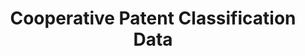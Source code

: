 ---
bigquery: https://console.cloud.google.com/bigquery?p=patents-public-data&d=cpc&page=dataset
citation: '“Cooperative Patent Classification” by the EPO and USPTO, for public use. '
contributors: EPO, USPTO
cost: None
description: Cooperative Patent Classification Data contains the scheme and definitions
  of the Cooperative Patent Classification system for classifying patent documents.
  The CPC is the result of a partnership between the EPO and the USPTO in their joint
  effort to develop a common, internationally compatible classification system for
  technical documents, in particular patent publications, which will be used by both
  offices in the patent granting process
documentation: https://www.cooperativepatentclassification.org/cpcSchemeAndDefinitions
last_edit: Mon, 04 Apr 2022 19:07:06 GMT
location: https://www.cooperativepatentclassification.org/index
maintained_by: USPTO, EPO
schema_fields: '[''dateRevised'', ''residualReferences'', ''applicationReferences'',
  ''ipcConcordant'', ''limitingReferences'', ''titleFull'', ''title_full'', ''sizeCache'',
  ''limiting_references'', ''breakdownCode'', ''titlePart'', ''ipc_concordant'', ''informativeReferences'',
  ''synonyms'', ''residual_references'', ''parents'', ''glossary'', ''definition'',
  ''breakdown_code'', ''informative_references'', ''date_revised'', ''additional_only'',
  ''childGroups'', ''status'', ''child_groups'', ''not_allocatable'', ''children'',
  ''notAllocatable'', ''title_part'', ''application_references'', ''symbol'', ''level'']'
shortname: cooperative_patent_classification
tags:
- patents
- science
title: Cooperative Patent Classification Data
uuid: 984374a7-16e9-4b35-9445-458daceb01bf
---